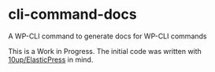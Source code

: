 # cli-command-docs
A WP-CLI command to generate docs for WP-CLI commands

This is a Work in Progress. The initial code was written with [10up/ElasticPress](https://github.com/10up/ElasticPress) in mind.
